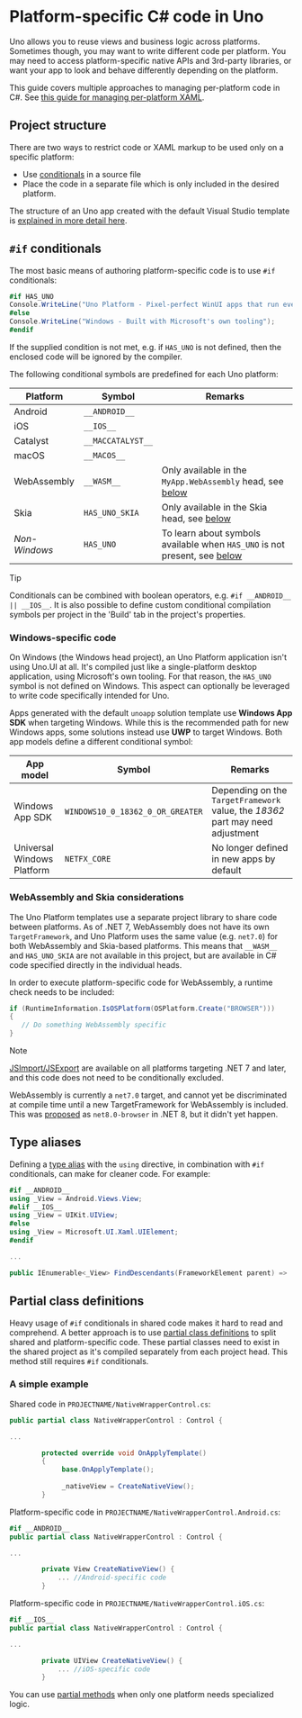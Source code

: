 ﻿---
uid: Uno.Development.PlatformSpecificCSharp
---

# Platform-specific C# code in Uno

Uno allows you to reuse views and business logic across platforms. Sometimes though, you may want to write different code per platform. You may need to access platform-specific native APIs and 3rd-party libraries, or want your app to look and behave differently depending on the platform. 

This guide covers multiple approaches to managing per-platform code in C#. See [this guide for managing per-platform XAML](platform-specific-xaml.md).

## Project structure

There are two ways to restrict code or XAML markup to be used only on a specific platform:

* Use [conditionals](https://learn.microsoft.com/dotnet/csharp/language-reference/preprocessor-directives/preprocessor-if) in a source file
* Place the code in a separate file which is only included in the desired platform.

The structure of an Uno app created with the default Visual Studio template is [explained in more detail here](uno-app-solution-structure.md).

## `#if` conditionals
 
The most basic means of authoring platform-specific code is to use `#if` conditionals:
 
```csharp
#if HAS_UNO
Console.WriteLine("Uno Platform - Pixel-perfect WinUI apps that run everywhere");
#else
Console.WriteLine("Windows - Built with Microsoft's own tooling");
#endif
```
 
If the supplied condition is not met, e.g. if `HAS_UNO` is not defined, then the enclosed code will be ignored by the compiler.

The following conditional symbols are predefined for each Uno platform:

| Platform        | Symbol             | Remarks |
| --------------- | ------------------ | ------- |
| Android         | `__ANDROID__`      | |
| iOS             | `__IOS__`          | |
| Catalyst        | `__MACCATALYST__`  | |
| macOS           | `__MACOS__`        | |
| WebAssembly     | `__WASM__`         | Only available in the `MyApp.WebAssembly` head, see [below](xref:Uno.Development.PlatformSpecificCSharp#webassembly-and-considerations) |
| Skia            | `HAS_UNO_SKIA`     | Only available in the Skia head, see [below](xref:Uno.Development.PlatformSpecificCSharp#webassembly-and-considerations) |
| _Non-Windows_   | `HAS_UNO`          | To learn about symbols available when `HAS_UNO` is not present, see [below](xref:Uno.Development.PlatformSpecificCSharp#windows-specific-code) |

> [!TIP]
> Conditionals can be combined with boolean operators, e.g. `#if __ANDROID__ || __IOS__`. It is also possible to define custom conditional compilation symbols per project in the 'Build' tab in the project's properties.

### Windows-specific code

On Windows (the Windows head project), an Uno Platform application isn't using Uno.UI at all. It's compiled just like a single-platform desktop application, using Microsoft's own tooling. For that reason, the `HAS_UNO` symbol is not defined on Windows. This aspect can optionally be leveraged to write code specifically intended for Uno.

Apps generated with the default `unoapp` solution template use **Windows App SDK** when targeting Windows. While this is the recommended path for new Windows apps, some solutions instead use **UWP** to target Windows. Both app models define a different conditional symbol:

| App model   | Symbol        | Remarks       |
| ----------- | ------------- | ------------- |
| Windows App SDK | `WINDOWS10_0_18362_0_OR_GREATER`  | Depending on the `TargetFramework` value, the _18362_ part may need adjustment |
| Universal Windows Platform         | `NETFX_CORE`  | No longer defined in new apps by default |

### WebAssembly and Skia considerations

The Uno Platform templates use a separate project library to share code between platforms. As of .NET 7, WebAssembly does not have its own `TargetFramework`, and Uno Platform uses the same value (e.g. `net7.0`) for both WebAssembly and Skia-based platforms. This means that `__WASM__` and `HAS_UNO_SKIA` are not available in this project, but are available in C# code specified directly in the individual heads.

In order to execute platform-specific code for WebAssembly, a runtime check needs to be included:

```csharp
if (RuntimeInformation.IsOSPlatform(OSPlatform.Create("BROWSER")))
{
   // Do something WebAssembly specific
}
```

> [!NOTE]
> [JSImport/JSExport](xref:Uno.Wasm.Bootstrap.JSInterop) are available on all platforms targeting .NET 7 and later, and this code does not need to be conditionally excluded.

WebAssembly is currently a `net7.0` target, and cannot yet be discriminated at compile time until a new TargetFramework for WebAssembly is included. This was [proposed](https://github.com/dotnet/designs/pull/289) as `net8.0-browser` in .NET 8, but it didn't yet happen.

## Type aliases

Defining a [type alias](https://learn.microsoft.com/dotnet/csharp/language-reference/keywords/using-directive) with the `using` directive, in combination with `#if` conditionals, can make for cleaner code. For example:

```csharp
#if __ANDROID__
using _View = Android.Views.View;
#elif __IOS__
using _View = UIKit.UIView;
#else
using _View = Microsoft.UI.Xaml.UIElement;
#endif

...

public IEnumerable<_View> FindDescendants(FrameworkElement parent) => ...
```
 
## Partial class definitions

Heavy usage of `#if` conditionals in shared code makes it hard to read and comprehend. A better approach is to use [partial class definitions](https://learn.microsoft.com/dotnet/csharp/programming-guide/classes-and-structs/partial-classes-and-methods) to split shared and platform-specific code. These partial classes need to exist in the shared project as it's compiled separately from each project head. This method still requires `#if` conditionals.

### A simple example

Shared code in `PROJECTNAME/NativeWrapperControl.cs`:

```csharp
public partial class NativeWrapperControl : Control {

...

		protected override void OnApplyTemplate()
		{
			 base.OnApplyTemplate();
   
  			 _nativeView = CreateNativeView();
		}
```

Platform-specific code in `PROJECTNAME/NativeWrapperControl.Android.cs`:

```csharp
#if __ANDROID__
public partial class NativeWrapperControl : Control {

...

		private View CreateNativeView() {
			... //Android-specific code
		}
```

Platform-specific code in `PROJECTNAME/NativeWrapperControl.iOS.cs`:

```csharp
#if __IOS__
public partial class NativeWrapperControl : Control {

...

		private UIView CreateNativeView() {
			... //iOS-specific code
		}
```

You can use [partial methods](https://docs.microsoft.com/en-us/dotnet/csharp/programming-guide/classes-and-structs/partial-classes-and-methods#partial-methods) when only one platform needs specialized logic.
